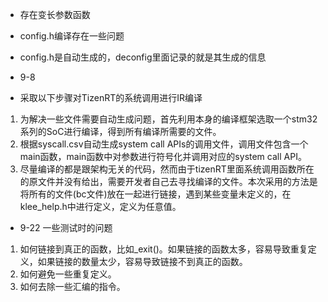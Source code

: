 - 存在变长参数函数
- config.h编译存在一些问题
- config.h是自动生成的，deconfig里面记录的就是其生成的信息

- 9-8
- 采取以下步骤对TizenRT的系统调用进行IR编译
1. 为解决一些文件需要自动生成问题，首先利用本身的编译框架选取一个stm32系列的SoC进行编译，得到所有编译所需要的文件。
2. 根据syscall.csv自动生成system call APIs的调用文件，调用文件包含一个main函数，main函数中对参数进行符号化并调用对应的system call API。
3. 尽量编译的都是跟架构无关的代码，然而由于tizenRT里面系统调用函数所在的原文件并没有给出，需要开发者自己去寻找编译的文件。本次采用的方法是将所有的文件(bc文件)放在一起进行链接，遇到某些变量未定义的，在klee_help.h中进行定义，定义为任意值。

- 9-22 一些测试时的问题
1. 如何链接到真正的函数，比如_exit()。如果链接的函数太多，容易导致重复定义，如果链接的数量太少，容易导致链接不到真正的函数。
2. 如何避免一些重复定义。
3. 如何去除一些汇编的指令。